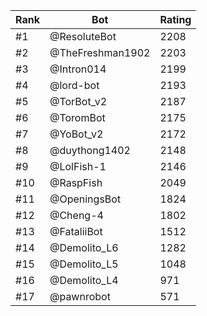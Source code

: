 Rank|Bot|Rating
---|---|---
#1|@ResoluteBot|2208
#2|@TheFreshman1902|2203
#3|@Intron014|2199
#4|@lord-bot|2193
#5|@TorBot_v2|2187
#6|@ToromBot|2175
#7|@YoBot_v2|2172
#8|@duythong1402|2148
#9|@LolFish-1|2146
#10|@RaspFish|2049
#11|@OpeningsBot|1824
#12|@Cheng-4|1802
#13|@FataliiBot|1512
#14|@Demolito_L6|1282
#15|@Demolito_L5|1048
#16|@Demolito_L4|971
#17|@pawnrobot|571
